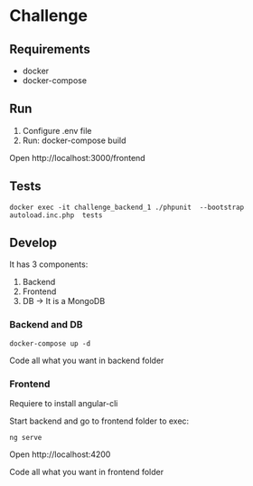 
# Challenge

## Requirements

 - docker
 - docker-compose

## Run

1. Configure .env file
2. Run:
	docker-compose build		

Open http://localhost:3000/frontend

## Tests
    docker exec -it challenge_backend_1 ./phpunit  --bootstrap autoload.inc.php  tests

## Develop

It has 3 components:

 1. Backend
 2. Frontend
 3. DB -> It is a MongoDB

### Backend and DB

    docker-compose up -d

Code all what you want in backend folder

### Frontend

Requiere to install angular-cli

Start backend and go to frontend folder to exec:

    ng serve

Open http://localhost:4200

Code all what you want in frontend folder

